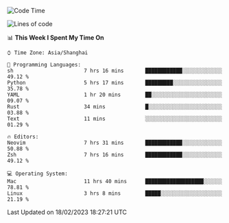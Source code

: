 <!--START_SECTION:waka-->
![Code Time](http://img.shields.io/badge/Code%20Time-1%2C156%20hrs%2030%20mins-blue)

![Lines of code](https://img.shields.io/badge/From%20Hello%20World%20I%27ve%20Written-65%20Thousand%20lines%20of%20code-blue)

📊 **This Week I Spent My Time On** 

```text
⌚︎ Time Zone: Asia/Shanghai

💬 Programming Languages: 
sh                       7 hrs 16 mins       ████████████░░░░░░░░░░░░░   49.12 % 
Python                   5 hrs 17 mins       █████████░░░░░░░░░░░░░░░░   35.78 % 
YAML                     1 hr 20 mins        ██░░░░░░░░░░░░░░░░░░░░░░░   09.07 % 
Rust                     34 mins             █░░░░░░░░░░░░░░░░░░░░░░░░   03.88 % 
Text                     11 mins             ░░░░░░░░░░░░░░░░░░░░░░░░░   01.29 % 

🔥 Editors: 
Neovim                   7 hrs 31 mins       ████████████░░░░░░░░░░░░░   50.88 % 
Zsh                      7 hrs 16 mins       ████████████░░░░░░░░░░░░░   49.12 % 

💻 Operating System: 
Mac                      11 hrs 40 mins      ███████████████████░░░░░░   78.81 % 
Linux                    3 hrs 8 mins        █████░░░░░░░░░░░░░░░░░░░░   21.19 % 

```


 Last Updated on 18/02/2023 18:27:21 UTC
<!--END_SECTION:waka-->
